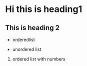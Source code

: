 # Hi this is heading1
## This is heading 2

* orderedlist
- unordered list
1. ordered list with numbers

